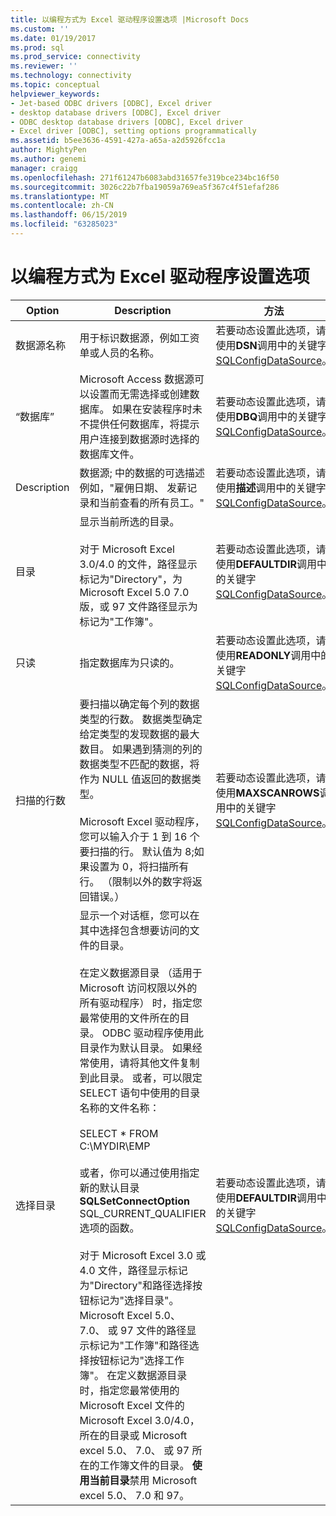 ```yaml
---
title: 以编程方式为 Excel 驱动程序设置选项 |Microsoft Docs
ms.custom: ''
ms.date: 01/19/2017
ms.prod: sql
ms.prod_service: connectivity
ms.reviewer: ''
ms.technology: connectivity
ms.topic: conceptual
helpviewer_keywords:
- Jet-based ODBC drivers [ODBC], Excel driver
- desktop database drivers [ODBC], Excel driver
- ODBC desktop database drivers [ODBC], Excel driver
- Excel driver [ODBC], setting options programmatically
ms.assetid: b5ee3636-4591-427a-a65a-a2d5926fcc1a
author: MightyPen
ms.author: genemi
manager: craigg
ms.openlocfilehash: 271f61247b6083abd31657fe319bce234bc16f50
ms.sourcegitcommit: 3026c22b7fba19059a769ea5f367c4f51efaf286
ms.translationtype: MT
ms.contentlocale: zh-CN
ms.lasthandoff: 06/15/2019
ms.locfileid: "63285023"
---
```

# <a name="setting-options-programmatically-for-the-excel-driver"></a>以编程方式为 Excel 驱动程序设置选项

|Option|Description|方法|  
|------------|-----------------|------------|  
|数据源名称|用于标识数据源，例如工资单或人员的名称。|若要动态设置此选项，请使用**DSN**调用中的关键字[SQLConfigDataSource](../../odbc/microsoft/odbc-jet-sqlconfigdatasource-excel-driver.md)。|  
|“数据库”|Microsoft Access 数据源可以设置而无需选择或创建数据库。 如果在安装程序时未不提供任何数据库，将提示用户连接到数据源时选择的数据库文件。|若要动态设置此选项，请使用**DBQ**调用中的关键字[SQLConfigDataSource](../../odbc/microsoft/odbc-jet-sqlconfigdatasource-excel-driver.md)。|  
|Description|数据源; 中的数据的可选描述例如，"雇佣日期、 发薪记录和当前查看的所有员工。"|若要动态设置此选项，请使用**描述**调用中的关键字[SQLConfigDataSource](../../odbc/microsoft/odbc-jet-sqlconfigdatasource-excel-driver.md)。|  
|目录|显示当前所选的目录。<br /><br /> 对于 Microsoft Excel 3.0/4.0 的文件，路径显示标记为"Directory"，为 Microsoft Excel 5.0 7.0 版，或 97 文件路径显示为标记为"工作簿"。|若要动态设置此选项，请使用**DEFAULTDIR**调用中的关键字[SQLConfigDataSource](../../odbc/microsoft/odbc-jet-sqlconfigdatasource-excel-driver.md)。|  
|只读|指定数据库为只读的。|若要动态设置此选项，请使用**READONLY**调用中的关键字[SQLConfigDataSource](../../odbc/microsoft/odbc-jet-sqlconfigdatasource-excel-driver.md)。|  
|扫描的行数|要扫描以确定每个列的数据类型的行数。 数据类型确定给定类型的发现数据的最大数目。 如果遇到猜测的列的数据类型不匹配的数据，将作为 NULL 值返回的数据类型。<br /><br /> Microsoft Excel 驱动程序，您可以输入介于 1 到 16 个要扫描的行。 默认值为 8;如果设置为 0，将扫描所有行。 （限制以外的数字将返回错误。）|若要动态设置此选项，请使用**MAXSCANROWS**调用中的关键字[SQLConfigDataSource](../../odbc/microsoft/odbc-jet-sqlconfigdatasource-excel-driver.md)。|  
|选择目录|显示一个对话框，您可以在其中选择包含想要访问的文件的目录。<br /><br /> 在定义数据源目录 （适用于 Microsoft 访问权限以外的所有驱动程序） 时，指定您最常使用的文件所在的目录。 ODBC 驱动程序使用此目录作为默认目录。 如果经常使用，请将其他文件复制到此目录。 或者，可以限定 SELECT 语句中使用的目录名称的文件名称：<br /><br /> SELECT \* FROM C:\MYDIR\EMP<br /><br /> 或者，你可以通过使用指定新的默认目录**SQLSetConnectOption** SQL_CURRENT_QUALIFIER 选项的函数。<br /><br /> 对于 Microsoft Excel 3.0 或 4.0 文件，路径显示标记为"Directory"和路径选择按钮标记为"选择目录"。 Microsoft Excel 5.0、 7.0、 或 97 文件的路径显示标记为"工作簿"和路径选择按钮标记为"选择工作簿"。 在定义数据源目录时，指定您最常使用的 Microsoft Excel 文件的 Microsoft Excel 3.0/4.0，所在的目录或 Microsoft excel 5.0、 7.0、 或 97 所在的工作簿文件的目录。 **使用当前目录**禁用 Microsoft excel 5.0、 7.0 和 97。|若要动态设置此选项，请使用**DEFAULTDIR**调用中的关键字[SQLConfigDataSource](../../odbc/microsoft/odbc-jet-sqlconfigdatasource-excel-driver.md)。|
